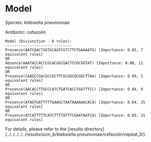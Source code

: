 
# Model

Species: klebsiella pneumoniae

Antibiotic: cefazolin

```
Model (Disjunction - 6 rules):
------------------------------
Presence(AATCAACTGGTGCAGTCGTCTTCTGAAAATG) [Importance: 0.85, 7 equivalent rules]
OR
Absence(AAATACCACCCGCACGGCGACTCCGCGGTAT) [Importance: 0.80, 11 equivalent rules]
OR
Presence(CAAGCCGACGCCGCTTCGCGGCGCGGCTTAA) [Importance: 0.09, 1 equivalent rules]
OR
Presence(AACACCTTGCCCATCTGATCACCTGGTTTCC) [Importance: 0.04, 9 equivalent rules]
OR
Presence(ATAGTGATTTTTGAAGCTAATAAAAAACACA) [Importance: 0.64, 25 equivalent rules]
OR
Presence(ATCATTTTTCATCTTTTATTTCGAATAATCA) [Importance: 0.03, 31 equivalent rules]

```

For details, please refer to the [results directory](../../../../../results/scm_b/klebsiella pneumoniae/cefazolin/repeat_3/).

